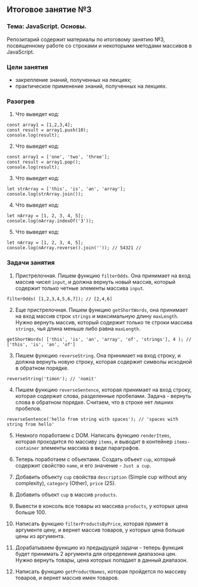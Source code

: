 ## Итоговое занятие №3

### Тема: JavaScript. Основы.
Репозитарий содержит материалы по итоговому занятию №3, посвященному работе со строками и некоторыми методами массивов в JavaScript.

### Цели занятия
- закрепление знаний, полученных на лекциях;
- практическое применение знаний, полученных на лекциях.

### Разогрев
1. Что выведет код:
```
const array1 = [1,2,3,4];
const result = array1.push(10);
console.log(result);
```
2. Что выведет код:
```
const array1 = ['one', 'two', 'three'];
const result = array1.pop();
console.log(result);
```

3. Что выведет код:
```
let strArray = ['this', 'is', 'an', 'array'];
console.log(strArray.join());
```

4. Что выведет код:
```
let nArray = [1, 2, 3, 4, 5];
console.log(nArray.indexOf('3'));
```

5. Что выведет код:
```
let nArray = [1, 2, 3, 4, 5];
console.log(nArray.reverse().join('')); // 54321 //
```

### Задачи занятия

1. Пристрелочная. Пишем функцию `filterOdds`. Она принимает на вход массив чисел `input`, и должна вернуть новый массив, который содержит только четные элементы массива `input`.
```
filterOdds( [1,2,3,4,5,6,7]); // [2,4,6]
```

2. Еще пристрелочная. Пишем функцию `getShortWords`, она принимает на вход массив строк `strings` и максимальную длину `maxLength`. Нужно вернуть массив, который содержит только те строки массива `strings`, чья длина меньше либо равна `maxLength`.
```
getShortWords( ['this', 'is', 'an', 'array', 'of', 'strings'], 4 ); // ['this', 'is', 'an', 'of']
```

3. Пишем функцию `reverseString`. Она принимает на вход строку, и должна вернуть новую строку, которая содержит символы исходной в обратном порядке.
```
reverseString('timon'); // 'nomit'
```

4. Пишем функцию `reverseSentence`, которая принимает на вход строку, которая содержит слова, разделенные пробелами. Задача - вернуть слова в обратном порядке. Считаем, что в строке нет лишних пробелов.
```
reverseSentence('hello from string with spaces'); // 'spaces with string from hello'
```

5. Немного поработаем с DOM. Написать функцию `renderItems`, которая проходится по массиву `items`, и выводит в контейнер `items-container` элементы массива в виде параграфов.

6. Теперь поработаем с объектами. Создать объект `cup`, который содержит свойство `name`, и его значение - `Just a cup`.

7. Добавить объекту `cup` свойства `description` (Simple cup without any complexity), `category` (Other), `price` (25).

8. Добавить объект `cup` в массив `products`.

9. Вывести в консоль все товары из массива `products`, у которых цена больше 100.

10. Написать функцию `filterProductsByPrice`, которая примет в аргументе цену, и вернет массив товаров, у которых цена больше цены из аргумента.

11. Дорабатываем функцию из предыдущей задачи - теперь функция будет принимать 2 аргумента для определения диапазона цен. Нужно вернуть товары, цена которых попадает в данный диапазон.

12. Написать функцию `getProductNames`, которая пройдется по массиву товаров, и вернет массив имен товаров.
